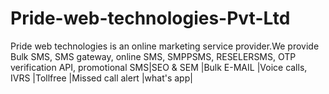 # Pride-web-technologies-Pvt-Ltd
Pride web technologies is an online marketing service provider.We provide Bulk SMS, SMS gateway, online SMS, SMPPSMS, RESELERSMS, OTP verification API, promotional SMS|SEO &amp; SEM |Bulk E-MAIL |Voice calls, IVRS |Tollfree |Missed call alert |what's app| 
